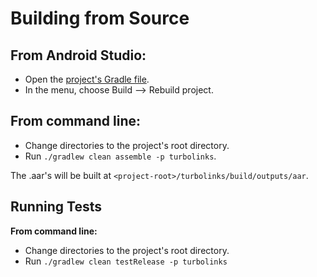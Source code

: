 # Building from Source

## From Android Studio:

- Open the [project's Gradle file](build.gradle).
- In the menu, choose Build --> Rebuild project.

## From command line:

- Change directories to the project's root directory.
- Run `./gradlew clean assemble -p turbolinks`.

The .aar's will be built at `<project-root>/turbolinks/build/outputs/aar`.

## Running Tests

**From command line:**

- Change directories to the project's root directory.
- Run `./gradlew clean testRelease -p turbolinks`